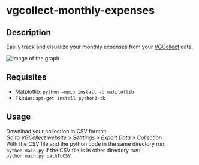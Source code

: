 # vgcollect-monthly-expenses

## Description
Easily track and visualize your monthly expenses from your [VGCollect](https://vgcollect.com) data.

![Image of the graph](https://github.com/deuxbot/vgcollect-monthly-expenses/blob/master/img.png)

## Requisites
- Matplotlib: ```python -mpip install -U matplotlib```
- Tkinter: ```apt-get install python3-tk```

## Usage
Download your collection in CSV format:    
*Go to VGCollect website > Setttings > Export Data > Collection*  
With the CSV file and the python code in the same directory run:  
```python main.py```
If the CSV file is in other directory run:  
```python main.py pathToCSV```
